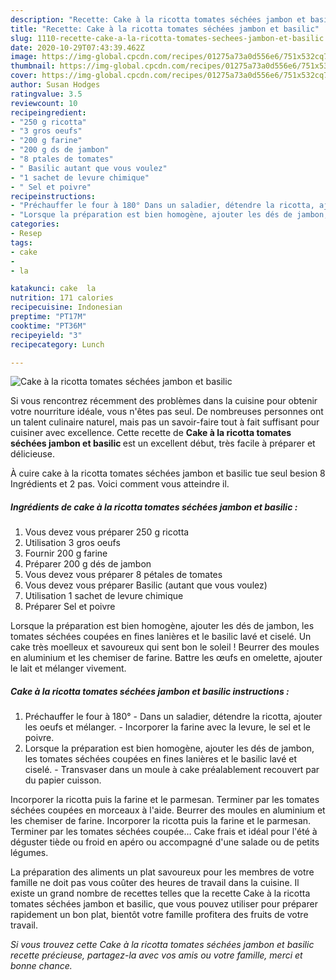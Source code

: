 ```yaml
---
description: "Recette: Cake à la ricotta tomates séchées jambon et basilic"
title: "Recette: Cake à la ricotta tomates séchées jambon et basilic"
slug: 1110-recette-cake-a-la-ricotta-tomates-sechees-jambon-et-basilic
date: 2020-10-29T07:43:39.462Z
image: https://img-global.cpcdn.com/recipes/01275a73a0d556e6/751x532cq70/cake-a-la-ricotta-tomates-sechees-jambon-et-basilic-photo-principale-de-la-recette.jpg
thumbnail: https://img-global.cpcdn.com/recipes/01275a73a0d556e6/751x532cq70/cake-a-la-ricotta-tomates-sechees-jambon-et-basilic-photo-principale-de-la-recette.jpg
cover: https://img-global.cpcdn.com/recipes/01275a73a0d556e6/751x532cq70/cake-a-la-ricotta-tomates-sechees-jambon-et-basilic-photo-principale-de-la-recette.jpg
author: Susan Hodges
ratingvalue: 3.5
reviewcount: 10
recipeingredient:
- "250 g ricotta"
- "3 gros oeufs"
- "200 g farine"
- "200 g ds de jambon"
- "8 ptales de tomates"
- " Basilic autant que vous voulez"
- "1 sachet de levure chimique"
- " Sel et poivre"
recipeinstructions:
- "Préchauffer le four à 180° Dans un saladier, détendre la ricotta, ajouter les oeufs et mélanger. Incorporer la farine avec la levure, le sel et le poivre."
- "Lorsque la préparation est bien homogène, ajouter les dés de jambon, les tomates séchées coupées en fines lanières et le basilic lavé et ciselé.  Transvaser dans un moule à cake préalablement recouvert par du papier cuisson."
categories:
- Resep
tags:
- cake
- 
- la

katakunci: cake  la 
nutrition: 171 calories
recipecuisine: Indonesian
preptime: "PT17M"
cooktime: "PT36M"
recipeyield: "3"
recipecategory: Lunch

---
```



![Cake à la ricotta tomates séchées jambon et basilic](https://img-global.cpcdn.com/recipes/01275a73a0d556e6/751x532cq70/cake-a-la-ricotta-tomates-sechees-jambon-et-basilic-photo-principale-de-la-recette.jpg)

Si vous rencontrez récemment des problèmes dans la cuisine pour obtenir votre nourriture idéale, vous n'êtes pas seul. De nombreuses personnes ont un talent culinaire naturel, mais pas un savoir-faire tout à fait suffisant pour cuisiner avec excellence. Cette recette de <strong> Cake à la ricotta tomates séchées jambon et basilic </strong> est un excellent début, très facile à préparer et délicieuse.

<!--inarticleads1-->

À cuire cake à la ricotta tomates séchées jambon et basilic tue seul besion 8 Ingrédients et 2 pas. Voici comment vous atteindre il.

##### Ingrédients de cake à la ricotta tomates séchées jambon et basilic :

1. Vous devez vous préparer 250 g ricotta
1. Utilisation 3 gros oeufs
1. Fournir 200 g farine
1. Préparer 200 g dés de jambon
1. Vous devez vous préparer 8 pétales de tomates
1. Vous devez vous préparer  Basilic (autant que vous voulez)
1. Utilisation 1 sachet de levure chimique
1. Préparer  Sel et poivre


Lorsque la préparation est bien homogène, ajouter les dés de jambon, les tomates séchées coupées en fines lanières et le basilic lavé et ciselé. Un cake très moelleux et savoureux qui sent bon le soleil ! Beurrer des moules en aluminium et les chemiser de farine. Battre les œufs en omelette, ajouter le lait et mélanger vivement. 

<!--inarticleads2-->

##### Cake à la ricotta tomates séchées jambon et basilic instructions :

1. Préchauffer le four à 180° - Dans un saladier, détendre la ricotta, ajouter les oeufs et mélanger. - Incorporer la farine avec la levure, le sel et le poivre.
1. Lorsque la préparation est bien homogène, ajouter les dés de jambon, les tomates séchées coupées en fines lanières et le basilic lavé et ciselé.  - Transvaser dans un moule à cake préalablement recouvert par du papier cuisson.


Incorporer la ricotta puis la farine et le parmesan. Terminer par les tomates séchées coupées en morceaux à l&#39;aide. Beurrer des moules en aluminium et les chemiser de farine. Incorporer la ricotta puis la farine et le parmesan. Terminer par les tomates séchées coupée… Cake frais et idéal pour l&#39;été à déguster tiède ou froid en apéro ou accompagné d&#39;une salade ou de petits légumes. 

<!--inarticleads1-->

<p>
La préparation des aliments un plat savoureux pour les membres de votre famille ne doit pas vous coûter des heures de travail dans la cuisine. Il existe un grand nombre de recettes telles que la recette Cake à la ricotta tomates séchées jambon et basilic, que vous pouvez utiliser pour préparer rapidement un bon plat, bientôt votre famille profitera des fruits de votre travail.
</p>

<p>
<i>Si vous trouvez cette Cake à la ricotta tomates séchées jambon et basilic recette précieuse, partagez-la avec vos amis ou votre famille, merci et bonne chance.</i>
</p>
